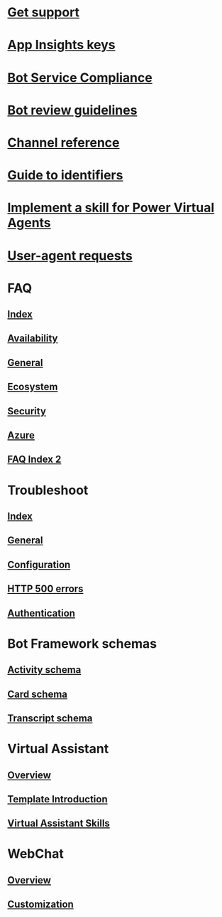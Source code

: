 <!-- Miscellaneous -->
# [Get support](../bot-service-resources-links-help.md)
# [App Insights keys](../bot-service-resources-app-insights-keys.md)
# [Bot Service Compliance](../v4sdk/bot-service-compliance.md)
# [Bot review guidelines](../bot-service-review-guidelines.md)
# [Channel reference](../bot-service-channels-reference.md)
# [Guide to identifiers](../bot-service-resources-identifiers-guide.md)
# [Implement a skill for Power Virtual Agents](../v4sdk/skill-pva.md)
# [User-agent requests](../bot-service-resources-user-agent.md)
<!-- FAQ -->
# FAQ
## [Index](../bot-service-resources-faq-index.md)
## [Availability](../bot-service-resources-faq-availability.md)
## [General](../bot-service-resources-faq-general.md)
## [Ecosystem](../bot-service-resources-faq-ecosystem.md)
## [Security](../bot-service-resources-faq-security.md)
## [Azure](../bot-service-resources-faq-azure.md)
## [FAQ Index 2](../bot-service-resources-bot-framework-faq.md)
<!-- Troubleshoot -->
# Troubleshoot
## [Index](../bot-service-troubleshoot-index.md)
## [General](../bot-service-troubleshoot-general-problems.md)
## [Configuration](../bot-service-troubleshoot-bot-configuration.md)
## [HTTP 500 errors](../bot-service-troubleshoot-500-errors.md)
## [Authentication](../bot-service-troubleshoot-authentication-problems.md)
<!-- Schemas -->
# Bot Framework schemas
## [Activity schema](https://aka.ms/botSpecs-activitySchema)
## [Card schema](https://aka.ms/botSpecs-cardSchema)
## [Transcript schema](https://aka.ms/botSpecs-transcripts)
<!-- VA -->
# Virtual Assistant
## [Overview](../v4sdk/bot-builder-virtual-assistant-introduction.md)
## [Template Introduction](../v4sdk/bot-builder-virtual-assistant-template.md)
## [Virtual Assistant Skills](../v4sdk/bot-builder-skills-overview.md)
<!-- Web Chat -->
# WebChat
## [Overview](../v4sdk/bot-builder-webchat-overview.md)
## [Customization](../v4sdk/bot-builder-webchat-customization.md)
